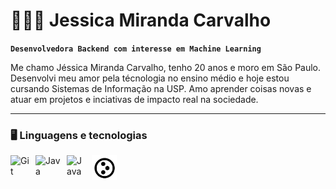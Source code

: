 # 👩🏻‍💻 Jessica Miranda Carvalho

**`Desenvolvedora Backend com interesse em Machine Learning`**

Me chamo Jéssica Miranda Carvalho, tenho 20 anos e moro em São Paulo. Desenvolvi meu amor pela técnologia no ensino médio e hoje estou cursando Sistemas de Informação na USP. Amo aprender coisas novas e atuar em projetos e inciativas de impacto real na sociedade.

--- 

### 🖥️ Linguagens e tecnologias 

<img 
    align="left" 
    alt="Git" 
    title="Git"
    width="30px" 
    style="padding-right: 10px;" 
    src="https://cdn.jsdelivr.net/gh/devicons/devicon@latest/icons/git/git-original.svg" 
/>

<img 
    align="left" 
    alt="Java" 
    title="Java"
    width="40px" 
    style="padding-right: 10px;" 
    src="https://cdn.jsdelivr.net/gh/devicons/devicon@latest/icons/java/java-plain-wordmark.svg"
/>

<img 
    align="left" 
    alt="Java" 
    title="C"
    width="30px" 
    style="padding-right: 10px;" 
    src="https://cdn.jsdelivr.net/gh/devicons/devicon@latest/icons/c/c-original.svg"
/>

<img 
    align="left" 
    alt="Java" 
    title="Plone"
    width="40px" 
    style="padding-right: 10px;" 
    src="./plone-logo.svg"
/>

<br> <br>





